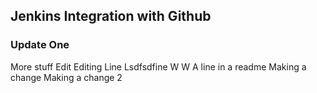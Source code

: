 ## Jenkins Integration with Github
### Update One
More stuff
Edit
Editing
Line
Lsdfsdfine
W
W
A line in a readme
Making a change
Making a change 2
